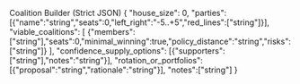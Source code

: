 Coalition Builder (Strict JSON)
{
  "house_size": 0,
  "parties": [{"name":"string","seats":0,"left_right":"-5..+5","red_lines":["string"]}],
  "viable_coalitions": [
    {"members":["string"],"seats":0,"minimal_winning":true,"policy_distance":"string","risks":["string"]}
  ],
  "confidence_supply_options": [{"supporters":["string"],"notes":"string"}],
  "rotation_or_portfolios": [{"proposal":"string","rationale":"string"}],
  "notes":["string"]
}
